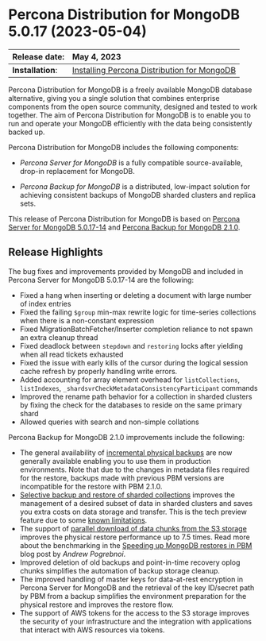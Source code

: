 # Percona Distribution for MongoDB 5.0.17 (2023-05-04)

| Release date:     | May 4, 2023      |
|:------------------|:----------------------|
| **Installation**: | [Installing Percona Distribution for MongoDB](installation.md) |

Percona Distribution for MongoDB is a freely available MongoDB database alternative, giving you a single solution that combines enterprise components from the open source community, designed and tested to work together. The aim of Percona Distribution for MongoDB is to enable you to run and operate your
MongoDB efficiently with the data being consistently backed up.

Percona Distribution for MongoDB includes the following components:

* *Percona Server for MongoDB* is a fully compatible source-available, drop-in replacement
for MongoDB.

* *Percona Backup for MongoDB* is a distributed, low-impact solution for achieving
consistent backups of MongoDB sharded clusters and replica sets.

This release of Percona Distribution for MongoDB is based on [Percona Server for MongoDB 5.0.17-14](https://docs.percona.com/percona-server-for-mongodb/5.0/release_notes/5.0.17-14.html) and [Percona Backup for MongoDB 2.1.0](https://docs.percona.com/percona-backup-mongodb/release-notes/2.1.0.html).

## Release Highlights

The bug fixes and improvements provided by MongoDB and included in Percona Server for MongoDB 5.0.17-14 are the following:

* Fixed a hang when inserting or deleting a document with large number of index entries
* Fixed the failing `$group` min-max rewrite logic for time-series collections when there is a non-constant expression
* Fixed MigrationBatchFetcher/Inserter completion reliance to not spawn an extra cleanup thread
* Fixed deadlock between `stepdown` and `restoring` locks after yielding when all read tickets exhausted
* Fixed the issue with early kills of the cursor during the logical session cache refresh by properly handling write errors.
* Added accounting for array element overhead for `listCollections`, `listIndexes`, `_shardsvrCheckMetadataConsistencyParticipant` commands
* Improved the rename path behavior for a collection in sharded clusters by fixing the check for the databases to reside on the same primary shard 
* Allowed queries with search and non-simple collations 

Percona Backup for MongoDB 2.1.0 improvements include the following:

* The general availability of [incremental physical backups](https://docs.percona.com/percona-backup-mongodb/features/incremental-backup.html) are now generally available enabling you to use them in production environments. Note that due to the changes in metadata files required for the restore, backups made with previous PBM versions are incompatible for the restore with PBM 2.1.0. 
* [Selective backup and restore of sharded collections](https://docs.percona.com/percona-backup-mongodb/features/selective-backup.html#sharded-collections) improves the management of a desired subset of data in sharded clusters and saves you extra costs on data storage and transfer. This is the tech preview feature due to some [known limitations](https://docs.percona.com/percona-backup-mongodb/features/selective-backup.html#known-limitations).
* The support of [parallel download of data chunks from the S3 storage](https://docs.percona.com/percona-backup-mongodb/usage/restore.html#parallel-data-download) improves the physical restore performance up to 7.5 times. Read more about the benchmarking in the [Speeding up MongoDB restores in PBM](https://www.percona.com/blog/speeding-up-database-restores-in-pbm) blog post by *Andrew Pogrebnoi*.
* Improved deletion of old backups and point-in-time recovery oplog chunks simplifies the automation of backup storage cleanup.
* The improved handling of master keys for data-at-rest encryption in Percona Server for MongoDB and the retrieval of the key ID/secret path by PBM from a backup simplifies the environment preparation for the physical restore and improves the restore flow.
* The support of AWS tokens for the access to the S3 storage improves the security of your infrastructure and the integration with applications that interact with AWS resources via tokens.

